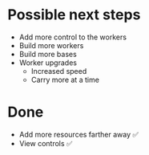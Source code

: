 # Possible next steps

- Add more control to the workers
- Build more workers
- Build more bases
- Worker upgrades
  - Increased speed
  - Carry more at a time

# Done

- Add more resources farther away ✅
- View controls ✅
